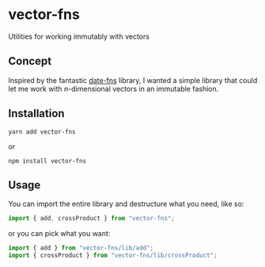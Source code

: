 # vector-fns

Utilities for working immutably with vectors

## Concept

Inspired by the fantastic [date-fns](https://date-fns.org/) library, I wanted a simple library that could let me work with _n_-dimensional vectors in an immutable fashion.

## Installation

```
yarn add vector-fns
```

or

```
npm install vector-fns
```

## Usage

You can import the entire library and destructure what you need, like so:

```js
import { add, crossProduct } from "vector-fns";
```

or you can pick what you want:

```js
import { add } from "vector-fns/lib/add";
import { crossProduct } from "vector-fns/lib/crossProduct";
```
